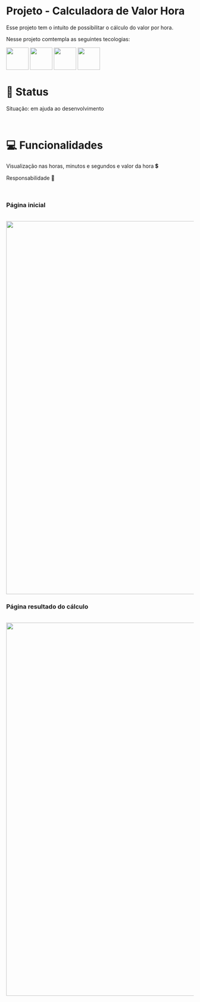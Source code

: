   <h1>Projeto - Calculadora de Valor Hora</h1>
  
  <p>
  Esse projeto tem o intuito de possibilitar o cálculo do valor por hora.  
  
  <br>  
  
  <p>
  Nesse projeto comtempla as seguintes tecologias:
  </p>
  
  <span>
    <img src="https://getbootstrap.com/docs/5.0/assets/brand/bootstrap-logo.svg" height="60">
    <img src="https://upload.wikimedia.org/wikipedia/commons/thumb/3/31/Webysther_20160423_-_Elephpant.svg/2560px-Webysther_20160423_-_Elephpant.svg.png" height="60">
    <img src="https://encrypted-tbn0.gstatic.com/images?q=tbn:ANd9GcQHbFyCIgAHrJAjB1IqhtfJbYgp0PgEVBumx2XhfvNh5srt0lMNgSLR1aS8MhlOpZBVrb0&usqp=CAU" height="60">
    <img src="https://cdn-icons-png.flaticon.com/512/732/732190.png" height="60">
  </span>
  
  <br>
  
  <h1> 📜 Status </h1>
  <p> Situação: em ajuda ao desenvolvimento </p>
  <br>
  
  <h1> 💻 Funcionalidades </h1>
  <p> Visualização nas horas, minutos e segundos e valor da hora 💲</p>
  <p> Responsabilidade 📲 </p>
  <br>
  
  <h3> Página inicial </h3>
  <br>
  <img src="https://img001.prntscr.com/file/img001/m5erurGcRIOxPLFlkymxjw.png" width="1000">
  <br>
  
  <h3> Página resultado do cálculo </h3>
  <br>
  <img src="https://img001.prntscr.com/file/img001/KkNi1oxnTSylq-DYwn1Xxw.png" width="1000">
  <br>
  

